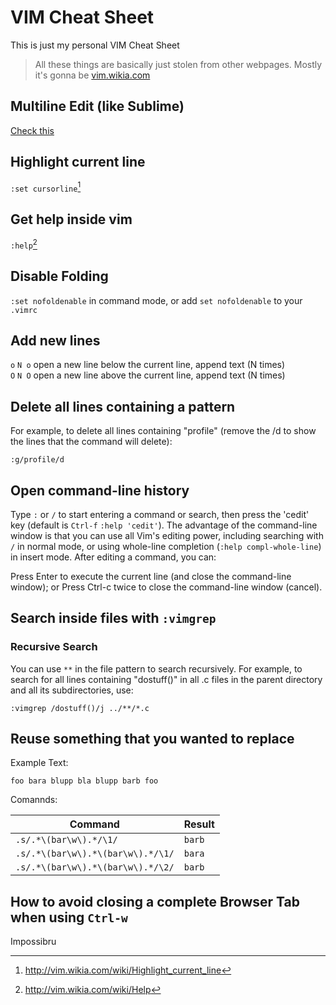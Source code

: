 # VIM Cheat Sheet

This is just my personal VIM Cheat Sheet

> All these things are basically just stolen from other webpages. Mostly it's gonna be [vim.wikia.com](http://vim.wikia.com/wiki)

## Multiline Edit (like Sublime)

[Check this](https://stackoverflow.com/a/11790464)

## Highlight current line

`:set cursorline`[^cursorline]

[^cursorline]: http://vim.wikia.com/wiki/Highlight_current_line

## Get help inside vim

`:help`[^help]

[^help]: http://vim.wikia.com/wiki/Help

## Disable Folding

`:set nofoldenable` in command mode, or add `set nofoldenable` to your `.vimrc`

## Add new lines

`o` `N o` open a new line below the current line, append text (N times)  
`O`	`N O`	open a new line above the current line, append text (N times)

## Delete all lines containing a pattern

For example, to delete all lines containing "profile" (remove the /d to show the lines that the command will delete):

```
:g/profile/d
```

## Open command-line history 

Type `:` or `/` to start entering a command or search, then press the 'cedit' key (default is `Ctrl-f` `:help 'cedit'`).
The advantage of the command-line window is that you can use all Vim's editing power, including searching with `/` in normal mode, or using whole-line completion (`:help compl-whole-line`) in insert mode. After editing a command, you can:

Press Enter to execute the current line (and close the command-line window); or
Press Ctrl-c twice to close the command-line window (cancel).

## Search inside files with `:vimgrep`

### Recursive Search

You can use `**` in the file pattern to search recursively. For example, to search for all lines containing "dostuff()" in all .c files in the parent directory and all its subdirectories, use:

```
:vimgrep /dostuff()/j ../**/*.c
```

## Reuse something that you wanted to replace

Example Text:

```
foo bara blupp bla blupp barb foo
```

Comannds:

| Command | Result |
| ------- | ------ |
| `.s/.*\(bar\w\).*/\1/` | `barb` |
| `.s/.*\(bar\w\).*\(bar\w\).*/\1/` | `bara` |
| `.s/.*\(bar\w\).*\(bar\w\).*/\2/` | `barb` |

## How to avoid closing a complete Browser Tab when using `Ctrl-w`

Impossibru
